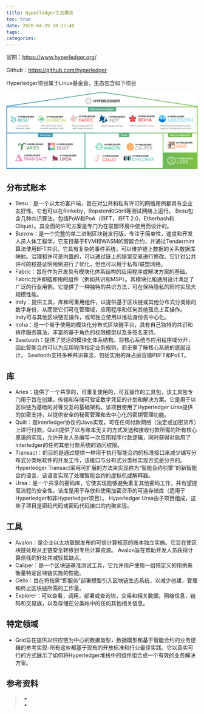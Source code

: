 ```yaml
---
title: Hyperledger生态概览
toc: true
date: 2020-04-29 18:27:48
tags:
categories:
---
```




官网：https://www.hyperledger.org/

Github：<https://github.com/hyperledger>

Hyperledger项目属于Linux基金会，生态包含如下项目

![](Hyperledger生态概览/map.svg)



## 分布式账本

- Besu：是一个以太坊客户端，旨在对公共和私有许可的网络用例都具有企业友好性。它也可以在Rinkeby，Ropsten和Görli等测试网络上运行。 Besu包含几种共识算法，包括PoW和PoA（IBFT，IBFT 2.0，Etherhash和Clique）。其全面的许可方案是专门为在联盟环境中使用而设计的。
- Burrow：是一个完整的单二进制区块链发行版，专注于简单性，速度和开发人员人体工程学。它支持基于EVM和WASM的智能合约，并通过Tendermint算法使用BFT共识。它具有复杂的事件系统，可以维护链上数据的关系数据库映射。治理和许可是内置的，可以通过链上的提案交易进行修改。它针对公共许可的权益证明用例进行了优化，但也可以用于私有/联盟网络。
- Fabric：旨在作为开发具有模块化体系结构的应用程序或解决方案的基础。 Fabric允许即插即用的组件（例如共识和MSP）。其模块化和通用设计满足了广泛的行业用例。它提供了一种独特的共识方法，可在保持隐私的同时实现大规模性能。
- Indy：提供工具，库和可重用组件，以提供基于区块链或其他分布式分类帐的数字身份，从而使它们可在管理域，应用程序和任何其他孤岛上互操作。 Indy可与其他区块链互操作，或可独立使用以推动身份去中心化。
- Iroha：是一个易于使用的模块化分布式区块链平台，具有自己独特的共识和排序服务算法，丰富的基于角色的权限模型以及多签名支持。
- Sawtooth：提供了灵活的模块化体系结构，将核心系统与应用程序域分开，因此智能合约可以为应用程序指定业务规则，而无需了解核心系统的底层设计。 Sawtooth支持多种共识算法，包括实用的拜占庭容错PBFT和PoET。

## 库

- Aries：提供了一个共享的，可重复使用的，可互操作的工具包，该工具包专门用于旨在创建，传输和存储可验证数字凭证的计划和解决方案。它是用于以区块链为基础的对等交互的基础架构。该项目使用了Hyperledger Ursa提供的加密支持，以提供安全的秘密管理和去中心化的密钥管理功能。
- Quilt：是Interledger协议的Java实现，可在任何付款网络（法定或加密货币）上进行付款。Quilt提供了以与账本无关的方式发送和接收付款所需的所有核心原语的实现，允许开发人员编写一次应用程序付款逻辑，同时获得对启用了Interledger的任何其他付款系统的访问权限。
- Transact：的目的是通过提供一种用于执行智能合约的标准接口来减少编写分布式分类帐软件的开发工作，该接口与分布式分类帐实现方式是分开的。 Hyperledger Transact采用可扩展的方法来实现称为“智能合约引擎”的新智能合约语言，该语言实现了处理智能合约的虚拟机或解释器。
- Ursa：是一个共享的密码库，它使实现能够避免重复其他密码工作，并有望提高流程的安全性。该库是用于存放和使用加密货币的可选存储库（适用于Hyperledger和非Hyperledger项目）。 Hyperledger Ursa由子项目组成，这些子项目是密码代码或密码代码接口的内聚实现。



## 工具

- Avalon：是企业以太坊联盟发布的可信计算规范的账本独立实施。它旨在使区块链处理从主链安全转移到专用计算资源。 Avalon旨在帮助开发人员获得计算信任的好处并减轻其缺点。
- Caliper：是一个区块链基准测试工具，它允许用户使用一组预定义的用例来衡量特定区块链实施的性能。
- Cello：旨在将按需“即服务”部署模型引入区块链生态系统，以减少创建，管理和终止区块链所需的工作量。
- Explorer：可以查看，调用，部署或查询块，交易和相关数据，网络信息，链码和交易族，以及存储在分类帐中的任何其他相关信息。



## 特定领域

- Grid旨在提供以供应链为中心的数据类型，数据模型和基于智能合约的业务逻辑的参考实现-所有这些都基于现有的开放标准和行业最佳实践。它以真实可行的方式展示了如何将Hyperledger堆栈中的组件组合成一个有效的业务解决方案。



## 参考资料
> - []()
> - []()
